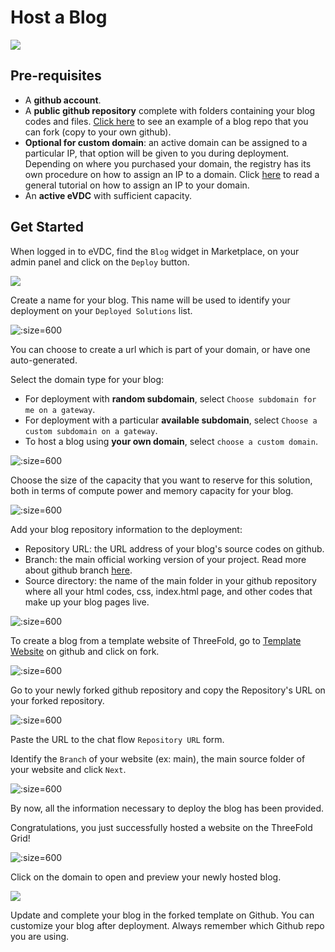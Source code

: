 # Host a Blog 

![](img/evdc_blog_06_url.jpg)

## Pre-requisites 

- A **github account**.
- A **public github repository** complete with folders containing your blog codes and files. [Click here](https://github.com/threefoldtech/blog_example) to see an example of a blog repo that you can fork (copy to your own github).
- **Optional for custom domain**: an active domain can be  assigned to a particular IP, that option will be given to you during deployment. Depending on where you purchased your domain, the registry has its own procedure on how to assign an IP to a domain. Click [here](https://www.hostmysite.com/support/cpanel/dns/domain_point/) to read a general tutorial on how to assign an IP to your domain.
- An **active eVDC** with sufficient capacity.

## Get Started

When logged in to eVDC, find the `Blog` widget in Marketplace, on your admin panel and click on the `Deploy` button.

![](img/evdc_marketplace_blog_widget.jpg)

Create a name for your blog. This name will be used to identify your deployment on your `Deployed Solutions` list.

![](img/evdc_blog_01_name.jpg ':size=600')

You can choose to create a url which is part of your domain, or have one auto-generated.

Select the domain type for your blog:
- For deployment with **random subdomain**, select `Choose subdomain for me on a gateway`. 
- For deployment with a particular **available subdomain**, select `Choose a custom subdomain on a gateway`. 
- To host a blog using **your own domain**, select `choose a custom domain`.

![](img/evdc_blog_02_domain.jpg ':size=600')

Choose the size of the capacity that you want to reserve for this solution, both in terms of compute power and memory capacity for your blog.

![](img/evdc_blog_03_config.jpg ':size=600')

Add your blog repository information to the deployment:
- Repository URL: the URL address of your blog's source codes on github.
- Branch: the main official working version of your project. Read more about github branch [here](https://docs.github.com/en/github/collaborating-with-issues-and-pull-requests/about-branches).
- Source directory: the name of the main folder in your github repository where all your html codes, css, index.html page, and other codes that make up your blog pages live.

![](img/evdc_blog_04_configuration.jpg ':size=600')

To create a blog from a template website of ThreeFold, go to [Template Website](https://github.com/threefoldtech/blog_example) on github and click on fork.

![](img/evdc_blog_07_fork.jpg ':size=600')

Go to your newly forked github repository and copy the Repository's URL on your forked repository.

![](img/evdc_blog_08_repo_copy.jpg ':size=600')

Paste the URL to the chat flow `Repository URL` form.

Identify the `Branch` of your website (ex: main),  the main source folder of your website and click `Next`.

![](img/evdc_blog_04_configuration.jpg ':size=600')

By now, all the information necessary to deploy the blog has been provided.

Congratulations, you just successfully hosted a website on the ThreeFold Grid!

![](img/evdc_blog_05_success.jpg ':size=600')

Click on the domain to open and preview your newly hosted blog.

![](img/evdc_blog_06_url.jpg)

Update and complete your blog in the forked template on Github. You can customize your blog after deployment. Always remember which Github repo you are using.